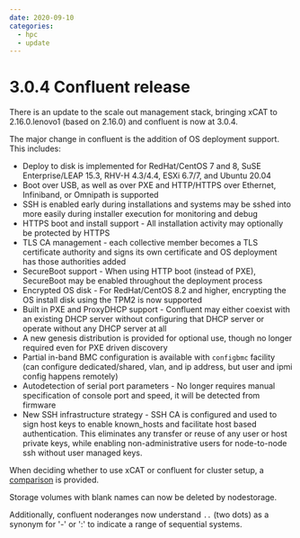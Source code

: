 ```yaml
---
date: 2020-09-10
categories:
  - hpc
  - update
---
```


# 3.0.4 Confluent release

There is an update to the scale out management stack, bringing xCAT to 2.16.0.lenovo1 (based on 2.16.0) and confluent is now at 3.0.4.
<!-- more -->

The major change in confluent is the addition of OS deployment support. This includes:
* Deploy to disk is implemented for RedHat/CentOS 7 and 8, SuSE Enterprise/LEAP 15.3, RHV-H 4.3/4.4, ESXi 6.7/7, and Ubuntu 20.04
* Boot over USB, as well as over PXE and HTTP/HTTPS over Ethernet, Infiniband, or Omnipath is supported
* SSH is enabled early during installations and systems may be sshed into more easily during installer execution for monitoring and debug
* HTTPS boot and install support - All installation activity may optionally be protected by HTTPS
* TLS CA management - each collective member becomes a TLS certificate authority and signs its own certificate and OS deployment has those
  authorities added
* SecureBoot support - When using HTTP boot (instead of PXE), SecureBoot may be enabled throughout the deployment process
* Encrypted OS disk - For RedHat/CentOS 8.2 and higher, encrypting the OS install disk using the TPM2 is now supported
* Built in PXE and ProxyDHCP support - Confluent may either coexist with an existing DHCP server without configuring that DHCP server or operate without any DHCP server at all
* A new genesis distribution is provided for optional use, though no longer required even for PXE driven discovery
* Partial in-band BMC configuration is available with `configbmc` facility (can configure dedicated/shared, vlan, and ip address, but user and ipmi config happens remotely)
* Autodetection of serial port parameters - No longer requires manual specification of console port and speed, it will be detected from firmware
* New SSH infrastructure strategy - SSH CA is configured and used to sign host keys to enable known_hosts and facilitate host based authentication. This eliminates any transfer or reuse of any user or host private keys, while enabling non-administrative users for node-to-node ssh without user managed keys.

When deciding whether to use xCAT or confluent for cluster setup, a [comparison]({{site.baseurl}}/documentation/confluentvxcat.html) is provided.

Storage volumes with blank names can now be deleted by nodestorage.

Additionally, confluent noderanges now understand `..` (two dots) as a synonym for '-' or ':' to indicate a range of sequential systems.

